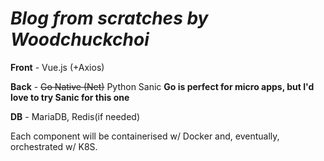 # *Blog from scratches by Woodchuckchoi*

**Front** - Vue.js (+Axios)

**Back** - ~~Go Native (Net)~~ Python Sanic **Go is perfect for micro apps, but I'd love to try Sanic for this one**

**DB** - MariaDB, Redis(if needed)

Each component will be containerised w/ Docker and, eventually, orchestrated w/ K8S.
